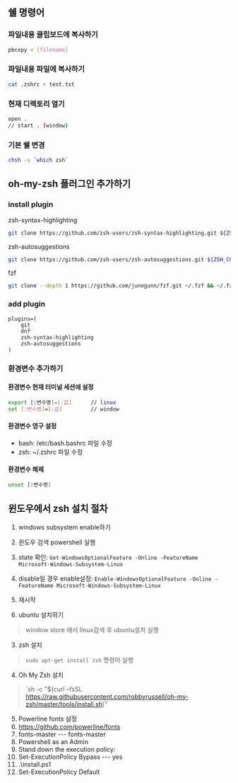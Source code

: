 ## 쉘 명령어

### 파일내용 클립보드에 복사하기
```sh
pbcopy < [filename]
```

### 파일내용 파일에 복사하기
```sh
cat .zshrc > test.txt
```

### 현재 디렉토리 열기
```sh
open .
// start . (window)
```

### 기본 쉘 변경
```sh
chsh -s `which zsh`
```

## oh-my-zsh 플러그인 추가하기
### install plugin
zsh-syntax-highlighting
```sh
git clone https://github.com/zsh-users/zsh-syntax-highlighting.git ${ZSH_CUSTOM:-~/.oh-my-zsh/custom}/plugins/zsh-syntax-highlighting
```

zsh-autosuggestions
```sh
git clone https://github.com/zsh-users/zsh-autosuggestions.git ${ZSH_CUSTOM:-~/.oh-my-zsh/custom}/plugins/zsh-autosuggestions
```

fzf
```sh
git clone --depth 1 https://github.com/junegunn/fzf.git ~/.fzf && ~/.fzf/install
```

### add plugin
```
plugins=(
	git
	dnf
	zsh-syntax-highlighting
	zsh-autosuggestions
)
```

### 환경변수 추가하기

#### 환경변수 현재 터미널 세션에 설정

```sh
export [:변수명]=[:값]		// linux
set [:변수명]=[:값]			// window
```

#### 환경변수 영구 설정
- bash: /etc/bash.bashrc 파일 수정
- zsh: ~/.zshrc 파일 수정

#### 환경변수 해제
```sh
unset [:변수명]
```

## 윈도우에서 zsh 설치 절차
1. windows subsystem enable하기

  1. 윈도우 검색 powershell 실행
  2. state 확인: `Get-WindowsOptionalFeature -Online -FeatureName Microsoft-Windows-Subsystem-Linux`
  3. disable일 경우 enable설정: `Enable-WindowsOptionalFeature -Online -FeatureName Microsoft-Windows-Subsystem-Linux`
  4. 재시작
2. ubuntu 설치하기
  > window store 에서 linux검색 후 ubuntu설치 실행 
3. zsh 설치
  > `sudo apt-get install zsh` 명령어 실행
4. Oh My Zsh 설치
  > `sh -c "$(curl –fsSL https://raw.githubusercontent.com/robbyrussell/oh-my-zsh/master/tools/install.sh)"
5. Powerline fonts 설정
  1. https://github.com/powerline/fonts
  2. fonts-master --- fonts-master
  3. Powershell as an Admin
  4. Stand down the execution policy:
  5. Set-ExecutionPolicy Bypass --- yes
  6. .\install.ps1
  7. Set-ExecutionPolicy Default
